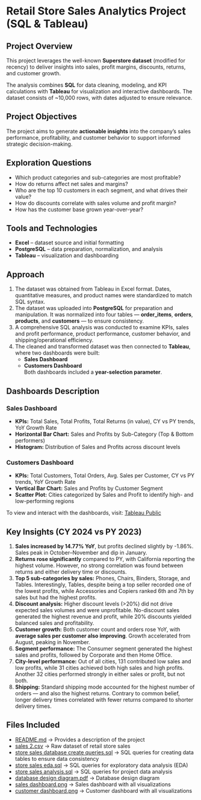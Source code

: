 # Retail Store Sales Analytics Project (SQL & Tableau)

## Project Overview  
This project leverages the well-known **Superstore dataset** (modified for recency) to deliver insights into sales, profit margins, discounts, returns, and customer growth.  

The analysis combines **SQL** for data cleaning, modeling, and KPI calculations with **Tableau** for visualization and interactive dashboards. The dataset consists of ~10,000 rows, with dates adjusted to ensure relevance.  



## Project Objectives  
The project aims to generate **actionable insights** into the company’s sales performance, profitability, and customer behavior to support informed strategic decision-making.  



## Exploration Questions  
- Which product categories and sub-categories are most profitable?  
- How do returns affect net sales and margins?  
- Who are the top 10 customers in each segment, and what drives their value?  
- How do discounts correlate with sales volume and profit margin?  
- How has the customer base grown year-over-year?  



## Tools and Technologies  
- **Excel** – dataset source and initial formatting  
- **PostgreSQL** – data preparation, normalization, and analysis  
- **Tableau** – visualization and dashboarding  



## Approach  
1. The dataset was obtained from Tableau in Excel format. Dates, quantitative measures, and product names were standardized to match SQL syntax.  
2. The dataset was uploaded into **PostgreSQL** for preparation and manipulation. It was normalized into four tables — **order_items**, **orders**, **products**, and **customers** — to ensure consistency.  
3. A comprehensive SQL analysis was conducted to examine KPIs, sales and profit performance, product performance, customer behavior, and shipping/operational efficiency.  
4. The cleaned and transformed dataset was then connected to **Tableau**, where two dashboards were built:  
   - **Sales Dashboard**  
   - **Customers Dashboard**  
Both dashboards included a **year-selection parameter**.  



## Dashboards Description  

### Sales Dashboard  
- **KPIs:** Total Sales, Total Profits, Total Returns (in value), CY vs PY trends, YoY Growth Rate  
- **Horizontal Bar Chart:** Sales and Profits by Sub-Category (Top & Bottom performers)  
- **Histogram:** Distribution of Sales and Profits across discount levels  

### Customers Dashboard  
- **KPIs:** Total Customers, Total Orders, Avg. Sales per Customer, CY vs PY trends, YoY Growth Rate  
- **Vertical Bar Chart:** Sales and Profits by Customer Segment  
- **Scatter Plot:** Cities categorized by Sales and Profit to identify high- and low-performing regions  

To view and interact with the dashboards, visit: [Tableau Public](https://public.tableau.com/app/profile/vatsala.chadha/viz/storesalesproject/customersdashboard?publish=yes)



## Key Insights (CY 2024 vs PY 2023)  

1. **Sales increased by 14.77% YoY**, but profits declined slightly by -1.86%. Sales peak in October–November and dip in January.  
2. **Returns rose significantly** compared to PY, with California reporting the highest volume. However, no strong correlation was found between returns and either delivery time or discounts.  
3. **Top 5 sub-categories by sales:** Phones, Chairs, Binders, Storage, and Tables. Interestingly, Tables, despite being a top seller recorded one of the lowest profits, while Accessories and Copiers ranked 6th and 7th by sales but had the highest profits. 
4. **Discount analysis:**  Higher discount levels (>20%) did not drive expected sales volumes and were unprofitable. No-discount sales generated the highest revenue and profit, while 20% discounts yielded balanced sales and profitability.
5. **Customer growth:** Both customer count and orders rose YoY, with **average sales per customer also improving**. Growth accelerated from August, peaking in November.  
6. **Segment performance:**  The Consumer segment generated the highest sales and profits, followed by Corporate and then Home Office.
7. **City-level performance:**  Out of all cities, 131 contributed low sales and low profits, while 31 cities achieved both high sales and high profits. Another 32 cities performed strongly in either sales or profit, but not both.
8. **Shipping:**  Standard shipping mode accounted for the highest number of orders — and also the highest returns. Contrary to common belief, longer delivery times correlated with fewer returns compared to shorter delivery times.
     

## Files Included  

- [README.md](README.md) → Provides a description of the project  
- [sales 2.csv](sales%202.csv) → Raw dataset of retail store sales  
- [store sales database create queries.sql](store%20sales%20database%20create%20queries.sql) → SQL queries for creating data tables to ensure data consistency  
- [store sales eda.sql](store%20sales%20eda.sql) → SQL queries for exploratory data analysis (EDA)  
- [store sales analysis.sql](store%20sales%20analysis.sql) → SQL queries for project data analysis  
- [database design diagram.pdf](database%20design%20diagram.pdf) → Database design diagram  
- [sales dashboard.png](sales%20dashboard.png) → Sales dashboard with all visualizations  
- [customer dashboard.png](customer%20dashboard.png) → Customer dashboard with all visualizations  
 



